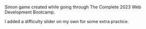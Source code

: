 Simon game created while going through The Complete 2023 Web Development Bootcamp.

I added a difficulty slider on my own for some extra practice.
